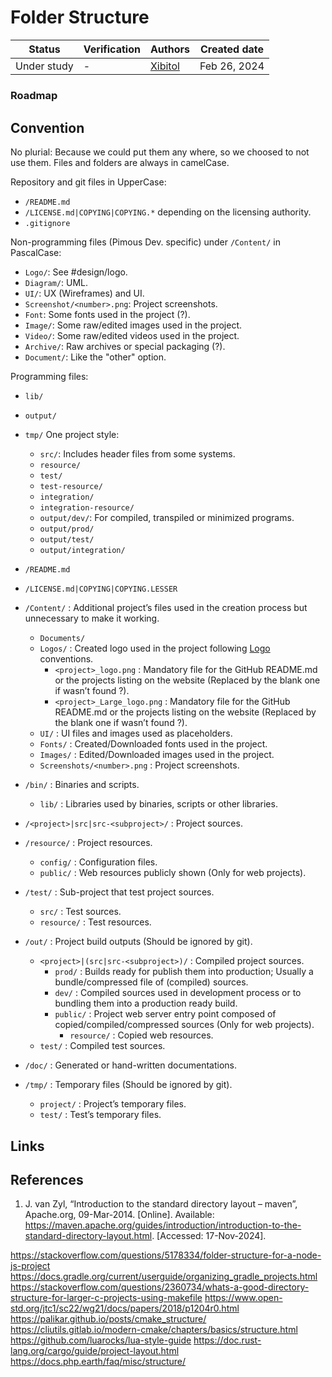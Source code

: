 # Folder Structure
<table>
	<thead>
		<tr>
			<th>Status</th>
			<th>Verification</th>
			<th>Authors</th>
			<th>Created date</th>
		</tr>
	</thead>
	<tbody>
		<tr>
			<td>Under study</td>
			<td>-</td>
			<td><a href="https://www.github.com/Xibitol">Xibitol</a></td>
			<td>Feb 26, 2024</td>
		<tr>
	</tbody>
</table>

### Roadmap

## Convention
No plurial: Because we could put them any where, so we choosed to not use them.
Files and folders are always in camelCase.

Repository and git files in UpperCase:
- `/README.md`
- `/LICENSE.md|COPYING|COPYING.*` depending on the licensing authority.
- `.gitignore`

Non-programming files (Pimous Dev. specific) under `/Content/` in PascalCase:
- `Logo/`: See #design/logo.
- `Diagram/`: UML.
- `UI/`: UX (Wireframes) and UI.
- `Screenshot/<number>.png`: Project screenshots.
- `Font`: Some fonts used in the project (?).
- `Image/`: Some raw/edited images used in the project.
- `Video/`: Some raw/edited videos used in the project.
- `Archive/`: Raw archives or special packaging (?).
- `Document/`: Like the "other" option.

Programming files:
- `lib/`
- `output/`
- `tmp/`
	One project style:
	- `src/`: Includes header files from some systems.
	- `resource/`
	- `test/`
	- `test-resource/`
	- `integration/`
	- `integration-resource/`
	- `output/dev/`: For compiled, transpiled or minimized programs.
	- `output/prod/`
	- `output/test/`
	- `output/integration/`


- `/README.md`
- `/LICENSE.md|COPYING|COPYING.LESSER`
- `/Content/` : Additional project’s files used in the creation process but unnecessary to make it working.
    - `Documents/`
    - `Logos/` : Created logo used in the project following [Logo](https://www.notion.so/Logo-f45bb860006d4fb1bb5cfd24b083680f?pvs=21) conventions.
        - `<project>_logo.png` : Mandatory file for the GitHub README.md or the projects listing on the website (Replaced by the blank one if wasn’t found ?).
        - `<project>_Large_logo.png` : Mandatory file for the GitHub README.md or the projects listing on the website (Replaced by the blank one if wasn’t found ?).
    - `UI/` : UI files and images used as placeholders.
    - `Fonts/` : Created/Downloaded fonts used in the project.
    - `Images/` : Edited/Downloaded images used in the project.
    - `Screenshots/<number>.png` : Project screenshots.
- `/bin/` : Binaries and scripts.
    - `lib/` : Libraries used by binaries, scripts or other libraries.
- `/<project>|src|src-<subproject>/` : Project sources.
- `/resource/` : Project resources.
    - `config/` : Configuration files.
    - `public/` : Web resources publicly shown (Only for web projects).
- `/test/` : Sub-project that test project sources.
    - `src/` : Test sources.
    - `resource/` : Test resources.
- `/out/` : Project build outputs (Should be ignored by git).
    - `<project>|(src|src-<subproject>)/` : Compiled project sources.
        - `prod/` : Builds ready for publish them into production; Usually a bundle/compressed file of (compiled) sources.
        - `dev/` : Compiled sources used in development process or to bundling them into a production ready build.
        - `public/` : Project web server entry point composed of copied/compiled/compressed sources (Only for web projects).
            - `resource/` : Copied web resources.
    - `test/` : Compiled test sources.
- `/doc/` : Generated or hand-written documentations.
- `/tmp/` : Temporary files (Should be ignored by git).
    - `project/` : Project’s temporary files.
    - `test/` : Test’s temporary files.

## Links

## References
1. J. van Zyl, “Introduction to the standard directory layout – maven”, Apache.org, 09-Mar-2014. [Online]. Available: https://maven.apache.org/guides/introduction/introduction-to-the-standard-directory-layout.html. [Accessed: 17-Nov-2024].

https://stackoverflow.com/questions/5178334/folder-structure-for-a-node-js-project
https://docs.gradle.org/current/userguide/organizing_gradle_projects.html
https://stackoverflow.com/questions/2360734/whats-a-good-directory-structure-for-larger-c-projects-using-makefile
https://www.open-std.org/jtc1/sc22/wg21/docs/papers/2018/p1204r0.html
https://palikar.github.io/posts/cmake_structure/
https://cliutils.gitlab.io/modern-cmake/chapters/basics/structure.html
https://github.com/luarocks/lua-style-guide
https://doc.rust-lang.org/cargo/guide/project-layout.html
https://docs.php.earth/faq/misc/structure/